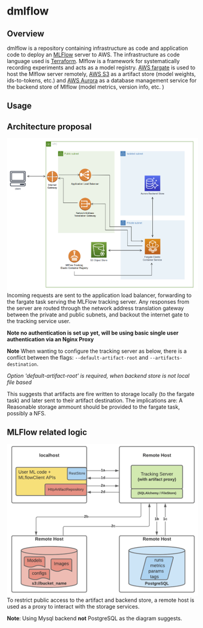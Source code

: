 # dmlflow

## Overview 
dmlflow is a repository containing infrastructure as code and application code to deploy an [MLFlow](https://mlflow.org/) server to AWS. The infrastructure as code language used is [Terraform](https://www.terraform.io/). Mlflow is a framework for systematically recording experiments and acts as a model registry. [AWS fargate](https://aws.amazon.com/fargate/) is used to host the Mlflow server remotely, [AWS S3](https://aws.amazon.com/s3/) as a artifact store (model weights, ids-to-tokens, etc.) and [AWS Aurora](https://en.wikipedia.org/wiki/Amazon_Aurora) as a  database management service for the backend store of Mlflow (model metrics, version info, etc. )

## Usage 

## Architecture proposal
![](media/mlopsSetup.png "ML operations architecture diagram")
Incoming requests are sent to the application load balancer, forwarding to the fargate task serving the MLFlow tracking server. Any responses from the server are routed through the network address translation gateway between the private and public subnets, and backout the internet gate to the tracking service user.

**Note no authentication is set up yet, will be using basic single user authentication via an Nginx Proxy** 

**Note** When wanting to configure the tracking server as below, there is a conflict between the flags: `--default-artifact-root` and `--artifacts-destination`. 

*Option 'default-artifact-root' is required, when backend store is not local file based*

This suggests that artifacts are fire written to storage locally (to the fargate task) and later sent to their artifact destination. The implications are: A Reasonable storage ammount should be provided to the fargate task, possibly a NFS. 



## MLFlow related logic
![](media/mlflow-config.png "MLFlow configuration")
To restrict public access to the artifact and backend store, a remote host is used as a proxy to interact with the storage services. 

**Note**: Using Mysql backend __not__ PostgreSQL as the diagram suggests.


